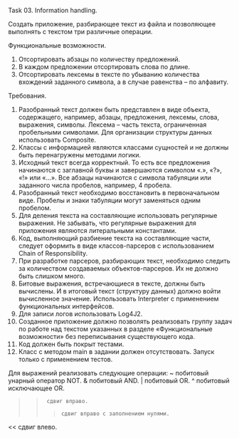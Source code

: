 Task 03.
Information handling.

Создать приложение, разбирающее текст из файла и позволяющее выполнять 
с текстом три различные операции.

Функциональные возможности.

1.	Отсортировать абзацы по количеству предложений.
2.	В каждом предложении отсортировать слова по длине.
3.	Отсортировать лексемы в тексте по убыванию количества вхождений заданного
    символа, а в случае равенства – по алфавиту.

Требования.

1)	Разобранный текст должен быть представлен в виде объекта, содержащего,
 например, абзацы, предложения, лексемы, слова, выражения, символы.
 Лексема – часть текста, ограниченная пробельными символами. Для организации
 структуры данных использовать Composite.
2)	Классы с информацией являются классами сущностей и не должны быть 
  перенагружены методами логики.
3)	Исходный текст всегда корректный. То есть все предложения начинаются
 с заглавной буквы и завершаются символом «.», «?», «!» или «…». Все абзацы 
 начинаются с символа табуляции или заданного числа пробелов, например,
 4 пробела.
4)	Разобранный текст необходимо восстановить в первоначальном виде. 
 Пробелы и знаки табуляции могут заменяться одним пробелом.
5)	Для деления текста на составляющие использовать регулярные выражения.
 Не забывать, что регулярные выражения для приложения являются литеральными
 константами.
6)	Код, выполняющий разбиение текста на составляющие части, следует оформить
 в виде классов-парсеров с использованием Chain of Responsibility.
7)	При разработке парсеров, разбирающих текст, необходимо следить 
 за количеством создаваемых объектов-парсеров. Их не должно быть слишком много.
8)	Битовые выражения, встречающиеся в тексте, должны быть вычислены.
 И в итоговый текст (структуру данных) должно войти вычисленное значение.
 Использовать Interpreter с применением функциональных интерфейсов.
9)	Для записи логов использовать Log4J2. 
10)	Созданное приложение должно позволять реализовать группу задач по работе
 над текстом указанных в разделе «Функциональные возможности» без переписывания
 существующего кода.
11)	Код должен быть покрыт тестами.
12)	Класс с методом main в задании должен отсутствовать. Запуск только 
 с применением тестов.

Для выражений реализовать следующие операции:
~	побитовый унарный оператор NOT.
&	побитовый AND.
|	побитовый OR.
^	побитовый исключающее OR.
>>		сдвиг вправо.
>>>	    сдвиг вправо с заполнением нулями.
<<		сдвиг влево.
